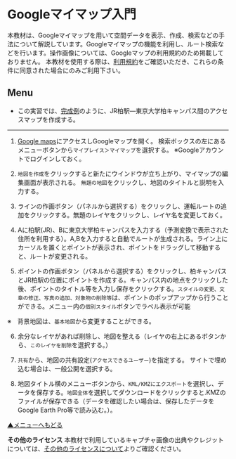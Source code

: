 # Googleマイマップ入門
本教材は、Googleマイマップを用いて空間データを表示、作成、検索などの手法について解説しています。Googleマイマップの機能を利用し、ルート検索などを行います。操作画像については、Googleマップの利用規約のため掲載しておりません。
本教材を使用する際は、[利用規約]をご確認いただき、これらの条件に同意された場合にのみご利用下さい。

[利用規約]:../../../../master/利用規約.md

**Menu**
------

* この実習では、[完成例](https://drive.google.com/open?id=1JrBd5RfTO5a0U_5NV4RtHHVxnsZ01HpG&usp=sharing)のように、JR柏駅―東京大学柏キャンパス間のアクセスマップを作成する。


--------

1. [Google maps]にアクセスしGoogleマップを開く。
検索ボックスの左にあるメニューボタンから`マイプレイス＞マイマップ`を選択する。
※Googleアカウントでログインしておく。


2. `地図を作成`をクリックすると新たにウインドウが立ち上がり、マイマップの編集画面が表示される。
`無題の地図`をクリックし、地図のタイトルと説明を入力する。

3. ラインの作画ボタン（パネルから選択する）をクリックし、運転ルートの追加をクリックする。無題のレイヤをクリックし、レイヤ名を変更しておく。

4. Aに柏駅(JR)、Bに東京大学柏キャンパスを入力する（予測変換で表示された住所を利用する）。A,Bを入力すると自動でルートが生成される。ライン上にカーソルを置くとポイントが表示され、ポイントをドラッグして移動すると、ルートが変更される。

5. ポイントの作画ボタン（パネルから選択する）をクリックし、柏キャンパスとJR柏駅の位置にポイントを作成する。キャンパス内の地点をクリックした後、ポイントのタイトル等を入力し保存をクリックする。`スタイルの変更、文章の修正、写真の追加、対象物の削除等`は、ポイントのポップアップから行うことができる。メニュー内の`個別スタイル`ボタンでラベル表示が可能

※　背景地図は、`基本地図`から変更することができる。

6. 余分なレイヤがあれば削除し、地図を整える（レイヤの右上にあるボタンから、`このレイヤを削除`を選択する。）


7. `共有`から、地図の共有設定(`アクセスできるユーザー`)を指定する。
サイトで埋め込む場合は、一般公開を選択する。

8. 地図タイトル横のメニューボタンから、`KML/KMZにエクスポート`を選択し、データを保存する。`地図全体`を選択してダウンロードをクリックすると.KMZのファイルが保存できる（データを確認したい場合は、保存したデータをGoogle Earth Pro等で読み込む。）。

[▲メニューへもどる]

**その他のライセンス**
本教材で利用しているキャプチャ画像の出典やクレジットについては、[その他のライセンスについて]よりご確認ください。

[その他のライセンスについて]:../../その他のライセンスについて.md
[▲メニューへもどる]:Googleマイマップの活用.md#menu
[Google maps]:https://www.google.co.jp/maps
